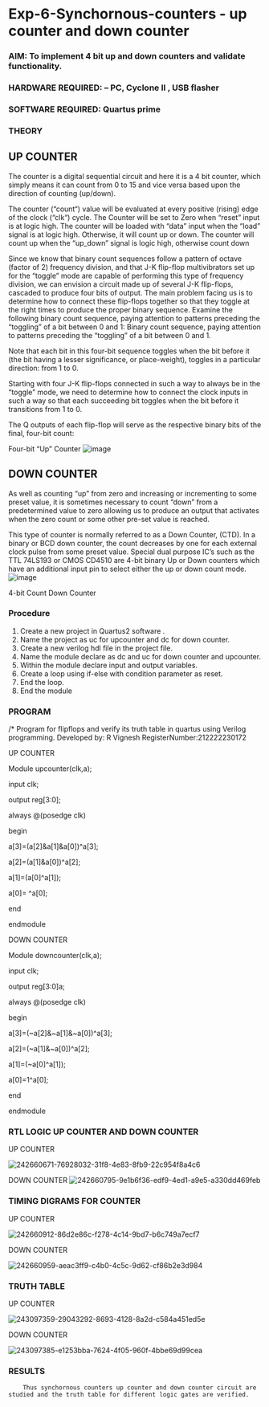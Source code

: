 # Exp-6-Synchornous-counters - up counter and down counter 
### AIM: To implement 4 bit up and down counters and validate  functionality.
### HARDWARE REQUIRED:  – PC, Cyclone II , USB flasher
### SOFTWARE REQUIRED:   Quartus prime
### THEORY 

## UP COUNTER 
The counter is a digital sequential circuit and here it is a 4 bit counter, which simply means it can count from 0 to 15 and vice versa based upon the direction of counting (up/down). 

The counter (“count“) value will be evaluated at every positive (rising) edge of the clock (“clk“) cycle.
The Counter will be set to Zero when “reset” input is at logic high.
The counter will be loaded with “data” input when the “load” signal is at logic high. Otherwise, it will count up or down.
The counter will count up when the “up_down” signal is logic high, otherwise count down

Since we know that binary count sequences follow a pattern of octave (factor of 2) frequency division, and that J-K flip-flop multivibrators set up for the “toggle” mode are capable of performing this type of frequency division, we can envision a circuit made up of several J-K flip-flops, cascaded to produce four bits of output.
The main problem facing us is to determine how to connect these flip-flops together so that they toggle at the right times to produce the proper binary sequence.
Examine the following binary count sequence, paying attention to patterns preceding the “toggling” of a bit between 0 and 1:
Binary count sequence, paying attention to patterns preceding the “toggling” of a bit between 0 and 1.

Note that each bit in this four-bit sequence toggles when the bit before it (the bit having a lesser significance, or place-weight), toggles in a particular direction: from 1 to 0.



 
 

Starting with four J-K flip-flops connected in such a way to always be in the “toggle” mode, we need to determine how to connect the clock inputs in such a way so that each succeeding bit toggles when the bit before it transitions from 1 to 0.

The Q outputs of each flip-flop will serve as the respective binary bits of the final, four-bit count:

 
 

Four-bit “Up” Counter
![image](https://user-images.githubusercontent.com/36288975/169644758-b2f4339d-9532-40c5-af40-8f4f8c942e2c.png)



## DOWN COUNTER 

As well as counting “up” from zero and increasing or incrementing to some preset value, it is sometimes necessary to count “down” from a predetermined value to zero allowing us to produce an output that activates when the zero count or some other pre-set value is reached.

This type of counter is normally referred to as a Down Counter, (CTD). In a binary or BCD down counter, the count decreases by one for each external clock pulse from some preset value. Special dual purpose IC’s such as the TTL 74LS193 or CMOS CD4510 are 4-bit binary Up or Down counters which have an additional input pin to select either the up or down count mode.
![image](https://user-images.githubusercontent.com/36288975/169644844-1a14e123-7228-4ed8-81a9-eb937dff4ac8.png)


4-bit Count Down Counter
### Procedure

1. Create a new project in Quartus2 software .
2. Name the project as uc for upcounter and dc for down counter.
3. Create a new verilog hdl file in the project file.
4. Name the module declare as dc and uc for down counter and upcounter.
5. Within the module declare input and output variables.
6. Create a loop using if-else with condition parameter as reset.
7. End the loop.
8. End the module

### PROGRAM 
/*
Program for flipflops  and verify its truth table in quartus using Verilog programming.
Developed by: R Vignesh
RegisterNumber:212222230172

UP COUNTER

Module upcounter(clk,a);

input clk;

output reg[3:0];

always @(posedge clk)

begin

a[3]=(a[2]&a[1]&a[0])^a[3];

a[2]=(a[1]&a[0])^a[2];

a[1]=(a[0]^a[1]);

a[0]= ^a[0];

end

endmodule

DOWN COUNTER

Module downcounter(clk,a);

input clk;

output reg[3:0]a;

always @(posedge clk)

begin

a[3]=(~a[2]&~a[1]&~a[0])^a[3];

a[2]=(~a[1]&~a[0])^a[2];

a[1]=(~a[0]^a[1]);

a[0]=1^a[0];

end

endmodule

### RTL LOGIC UP COUNTER AND DOWN COUNTER  

UP COUNTER 

![242660671-76928032-31f8-4e83-8fb9-22c954f8a4c6](https://github.com/divyavarshiniEEE/Exp-7-Synchornous-counters-/assets/128978058/bf2999c0-6bec-47f6-915f-b636aeda4576)



DOWN COUNTER
![242660795-9e1b6f36-edf9-4ed1-a9e5-a330dd469feb](https://github.com/divyavarshiniEEE/Exp-7-Synchornous-counters-/assets/128978058/f9f7346d-aaf2-470e-9547-9c05a71689b3)






















### TIMING DIGRAMS FOR COUNTER  

UP COUNTER

![242660912-86d2e86c-f278-4c14-9bd7-b6c749a7ecf7](https://github.com/divyavarshiniEEE/Exp-7-Synchornous-counters-/assets/128978058/ba044594-b7e9-4289-9580-cf048d003b85)



DOWN COUNTER

![242660959-aeac3ff9-c4b0-4c5c-9d62-cf86b2e3d984](https://github.com/divyavarshiniEEE/Exp-7-Synchornous-counters-/assets/128978058/10d8818b-ae16-4829-88b0-c6586fe01ba8)





### TRUTH TABLE 

UP COUNTER

![243097359-29043292-8693-4128-8a2d-c584a451ed5e](https://github.com/divyavarshiniEEE/Exp-7-Synchornous-counters-/assets/128978058/fe5c6e0f-b1d0-49ba-97fc-a9843ff1e42a)






DOWN COUNTER

![243097385-e1253bba-7624-4f05-960f-4bbe69d99cea](https://github.com/divyavarshiniEEE/Exp-7-Synchornous-counters-/assets/128978058/03ace885-dd9a-47ac-8ecd-392886805052)





### RESULTS 

        Thus synchornous counters up counter and down counter circuit are studied and the truth table for different logic gates are verified.
